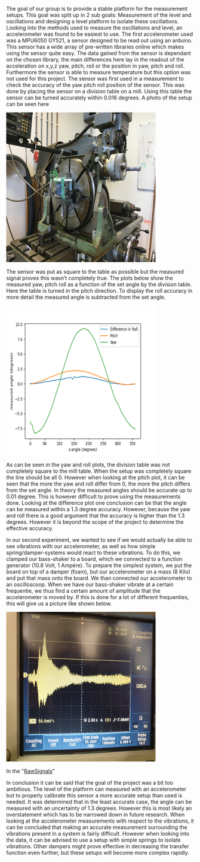 The goal of our group is to provide a stable platform for the measurement setups. This goal was split up in 2 sub goals: Measurement of the level and oscillations and designing a level platform to isolate these oscillations. 
Looking into the methods used to measure the oscillations and level, an accelerometer was found to be easiest to use. The first accelerometer used was a MPU6050 GY521, a sensor designed to be read out using an arduino. This sensor has a wide array of pre-written libraries online which makes using the sensor quite easy. 
The data gained from the sensor is dependant on the chosen library, the main differences here lay in the readout of the acceleration on x,y,z yaw, pitch, roll or the position in yaw, pitch and roll. Furthermore the sensor is able to measure temperature but this option was not used for this project. The sensor was first used in a measurement to check the accuracy of the yaw pitch roll position of the sensor. This was done by placing the sensor on a division table on a mill. Using this table the sensor can be turned accurately within 0.016 degrees. A photo of the setup can be seen here 

<img src = "TestRuns/YawPitchRole/SetUp/YawPitchRoleMeasurement_TotalView.jpeg" width="400" height= "400" >

The sensor was put as square to the table as possible but the measured signal proves this wasn’t completely true. The plots below show the measured yaw, pitch roll as a function of the set angle by the division table. Here the table is turned in the pitch direction. To display the roll accuracy in more detail the measured angle is subtracted from the set angle. 

<img src = "TestRuns/YawPitchRole/YawPitchRole_Graph.png" width="400" height= "400" >

As can be seen in the yaw and roll plots, the division table was not completely square to the mill table. When the setup was completely square the line should be all 0. However when looking at the pitch plot, it can be seen that the more the yaw and roll differ from 0, the more the pitch differs from the set angle. In theory the measured angles should be accurate up to 0.01 degree. This is however difficult to prove using the measurements done. Looking at the difference plot one conclusion can be that the angle can be measured within a 1.3 degree accuracy. However, because the yaw and roll there is a good argument that the accuracy is higher than the 1.3 degrees. However it is beyond the scope of the project to determine the effective accuracy.

In our second experiment, we wanted to see if we would actually be able to see vibrations with our accelerometer, as well as how simple spring/damper-systems would react to these vibrations. To do this, we clamped our bass-shaker to a board, which we connected to a function generator (10.8 Volt, 1 Ampére). To prepare the simplest system, we put the board on top of a damper (foam), but our accelerometer on a mass (8 Kilo) and put that mass onto the board. We than connected our accelerometer to an oscilloscoop. When we have our bass-shaker vibrate at a certain frequentie, we thus find a certain amount of amplitude that the accelerometer is moved by. If this is done for a lot of different frequenties, this will give us a picture like shown below.

<img src = "TestRuns/AccelerationTest/RawSignals/AmplitudeFoam.jpeg" width="400" height= "400" >

In the "[RawSignals](url)"

In conclusion it can be said that the goal of the project was a bit too ambitious. The level of the platform can measured with an accelerometer but to properly calibrate this sensor a more accurate setup than used is needed. It was determined that in the least accurate case, the angle can be measured with an uncertainty of 1.3 degrees. However this is most likely an overstatement which has to be narrowed down in future research. When looking at the accelerometer measurements with respect to the vibrations, it can be concluded that making an accurate measurement surrounding the vibrations present in a system is fairly difficult. However when looking into the data, it can be advised to use a setup with simple springs to isolate vibrations. Other dampers might prove effective in decreasing the transfer function even further, but these setups will become more complex rapidly.